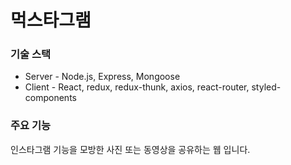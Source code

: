 # 먹스타그램

### 기술 스택
- Server - Node.js, Express, Mongoose
- Client - React, redux, redux-thunk, axios, react-router, styled-components



### 주요 기능
인스타그램 기능을 모방한 사진 또는 동영상을 공유하는 웹 입니다.
